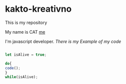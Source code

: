 # kakto-kreativno
This is my repository

My name is CAT
[me](https://yt3.googleusercontent.com/ytc/AIdro_nalEeK-2snQX8pqfTeIpBptWOFrLAcoZM7YdkDt8zjqis=s900-c-k-c0x00ffffff-no-rj)


I'm javascript developer. *There is my Example of my code*

```javascript

let isAlive = true;

do{
code();
}
while(isAlive);
```
